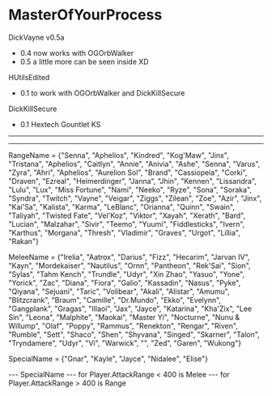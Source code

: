 # MasterOfYourProcess

DickVayne v0.5a
- 0.4 now works with OGOrbWalker
- 0.5 a little more can be seen inside XD 

HUtilsEdited
- 0.1 to work with OGOrbWalker and DickKillSecure

DickKillSecure
- 0.1 Hextech Gountlet KS 


----------------------------------------------------------------
----------------------------------------------------------------
RangeName = {"Senna", "Aphelios", "Kindred", "Kog'Maw", "Jinx", "Tristana", "Aphelios", "Caitlyn", "Annie", "Anivia", "Ashe", "Senna", "Varus", "Zyra", "Ahri", "Aphelios", "Aurelion Sol", "Brand", "Cassiopeia", "Corki", "Draven", "Ezreal", "Heimerdinger", "Janna", "Jhin", "Kennen", "Lissandra", "Lulu", "Lux", "Miss Fortune", "Nami", "Neeko", "Ryze", "Sona", "Soraka", "Syndra", "Twitch", "Vayne", "Veigar", "Ziggs", "Zilean", "Zoe", "Azir", "Jinx", "Kai'Sa", "Kalista", "Karma", "LeBlanc", "Orianna", "Quinn", "Swain", "Taliyah", "Twisted Fate", "Vel'Koz", "Viktor", "Xayah", "Xerath", "Bard", "Lucian", "Malzahar", "Sivir", "Teemo", "Yuumi", "Fiddlesticks", "Ivern", "Karthus", "Morgana", "Thresh", "Vladimir", "Graves", "Urgot", "Lillia", "Rakan"}
		
MeleeName	= {"Irelia", "Aatrox", "Darius", "Fizz", "Hecarim", "Jarvan IV", "Kayn", "Mordekaiser", "Nautilus", "Ornn", "Pantheon", "Rek'Sai", "Sion", "Sylas", "Tahm Kench", "Trundle", "Udyr", "Xin Zhao", "Yasuo", "Yone", "Yorick", "Zac", "Diana", "Fiora", "Galio", "Kassadin", "Nasus", "Pyke", "Qiyana", "Sejuani", "Taric", "Volibear", "Akali", "Alistar", "Amumu", "Blitzcrank", "Braum", "Camille", "Dr.Mundo", "Ekko", "Evelynn", "Gangplank", "Gragas", "Illaoi", "Jax", "Jayce", "Katarina", "Kha'Zix", "Lee Sin", "Leona", "Malphite", "Maokai", "Master Yi", "Nocturne", "Nunu & Willump", "Olaf", "Poppy", "Rammus", "Renekton", "Rengar", "Riven", "Rumble", "Sett", "Shaco", "Shen", "Shyvana", "Singed", "Skarner", "Talon", "Tryndamere", "Udyr", "Vi", "Warwick", "", "Zed", "Garen", "Wukong"}

SpecialName = {"Gnar", "Kayle", "Jayce", "Nidalee", "Elise"} 

--- SpecialName
--- for Player.AttackRange < 400  is Melee
--- for Player.AttackRange > 400  is Range
